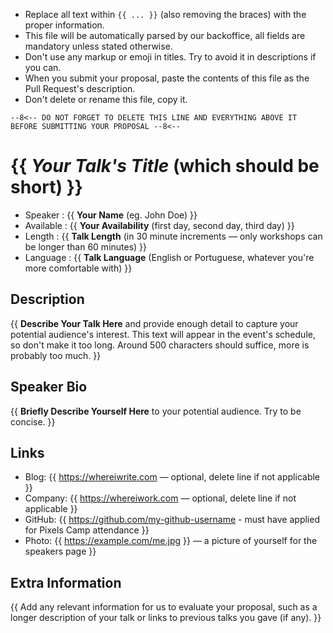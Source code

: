 * Replace all text within `{{ ... }}` (also removing the braces) with the proper information.
* This file will be automatically parsed by our backoffice, all fields are mandatory unless stated otherwise.
* Don't use any markup or emoji in titles. Try to avoid it in descriptions if you can.
* When you submit your proposal, paste the contents of this file as the Pull Request's description.
* Don't delete or rename this file, copy it.

`--8<-- DO NOT FORGET TO DELETE THIS LINE AND EVERYTHING ABOVE IT BEFORE SUBMITTING YOUR PROPOSAL --8<--`

{{ _Your Talk's Title_ (which should be short) }}
=================================================

* Speaker   : {{ **Your Name** (eg. John Doe) }}
* Available : {{ **Your Availability** (first day, second day, third day) }}
* Length    : {{ **Talk Length** (in 30 minute increments — only workshops can be longer than 60 minutes) }}
* Language  : {{ **Talk Language** (English or Portuguese, whatever you're more comfortable with) }}

Description
-----------

{{ **Describe Your Talk Here** and provide enough detail to capture your potential audience's interest. This text will appear in the event's schedule, so don't make it too long. Around 500 characters should suffice, more is probably too much. }}

Speaker Bio
-----------

{{ **Briefly Describe Yourself Here** to your potential audience. Try to be concise. }}

Links
-----

* Blog: {{ https://whereiwrite.com — optional, delete line if not applicable }}
* Company: {{ https://whereiwork.com — optional, delete line if not applicable }}
* GitHub: {{ https://github.com/my-github-username - must have applied for Pixels Camp attendance }}
* Photo: {{ https://example.com/me.jpg }} — a picture of yourself for the speakers page }}

Extra Information
-----------------

{{ Add any relevant information for us to evaluate your proposal, such as a longer description of your talk or links to previous talks you gave (if any). }}
